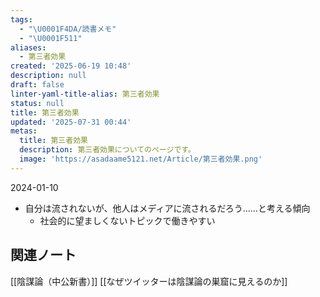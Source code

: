 ```yaml
---
tags:
  - "\U0001F4DA/読書メモ"
  - "\U0001F511"
aliases:
  - 第三者効果
created: '2025-06-19 10:48'
description: null
draft: false
linter-yaml-title-alias: 第三者効果
status: null
title: 第三者効果
updated: '2025-07-31 00:44'
metas:
  title: 第三者効果
  description: 第三者効果についてのページです。
  image: 'https://asadaame5121.net/Article/第三者効果.png'
---
```

2024-01-10
- 自分は流されないが、他人はメディアに流されるだろう……と考える傾向
	- 社会的に望ましくないトピックで働きやすい

## 関連ノート
[[陰謀論（中公新書）]]
[[なぜツイッターは陰謀論の巣窟に見えるのか]]
